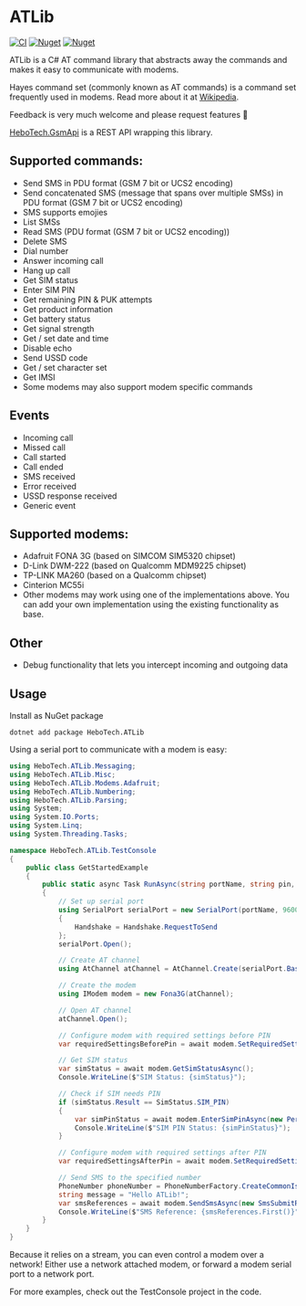 # ATLib
[![CI](https://github.com/hbjorgo/ATLib/workflows/CI/badge.svg)](https://github.com/hbjorgo/ATLib)
[![Nuget](https://img.shields.io/nuget/v/hebotech.atlib)](https://www.nuget.org/packages/HeboTech.ATLib)
[![Nuget](https://img.shields.io/nuget/dt/HeboTech.ATLib)](https://www.nuget.org/packages/HeboTech.ATLib)

ATLib is a C# AT command library that abstracts away the commands and makes it easy to communicate with modems.

Hayes command set (commonly known as AT commands) is a command set frequently used in modems. Read more about it at [Wikipedia](https://en.wikipedia.org/wiki/Hayes_command_set).

Feedback is very much welcome and please request features 🙂

[HeboTech.GsmApi](https://github.com/hbjorgo/GsmApi) is a REST API wrapping this library.

## Supported commands:
- Send SMS in PDU format (GSM 7 bit or UCS2 encoding)
- Send concatenated SMS (message that spans over multiple SMSs) in PDU format (GSM 7 bit or UCS2 encoding)
- SMS supports emojies
- List SMSs
- Read SMS (PDU format (GSM 7 bit or UCS2 encoding))
- Delete SMS
- Dial number
- Answer incoming call
- Hang up call
- Get SIM status
- Enter SIM PIN
- Get remaining PIN & PUK attempts
- Get product information
- Get battery status
- Get signal strength
- Get / set date and time
- Disable echo
- Send USSD code
- Get / set character set
- Get IMSI
- Some modems may also support modem specific commands

## Events
- Incoming call
- Missed call
- Call started
- Call ended
- SMS received
- Error received
- USSD response received
- Generic event

## Supported modems:
- Adafruit FONA 3G (based on SIMCOM SIM5320 chipset)
- D-Link DWM-222 (based on Qualcomm MDM9225 chipset)
- TP-LINK MA260 (based on a Qualcomm chipset)
- Cinterion MC55i
- Other modems may work using one of the implementations above. You can add your own implementation using the existing functionality as base.

## Other
- Debug functionality that lets you intercept incoming and outgoing data

## Usage
Install as NuGet package
```shell
dotnet add package HeboTech.ATLib
```

Using a serial port to communicate with a modem is easy:
```csharp
using HeboTech.ATLib.Messaging;
using HeboTech.ATLib.Misc;
using HeboTech.ATLib.Modems.Adafruit;
using HeboTech.ATLib.Numbering;
using HeboTech.ATLib.Parsing;
using System;
using System.IO.Ports;
using System.Linq;
using System.Threading.Tasks;

namespace HeboTech.ATLib.TestConsole
{
    public class GetStartedExample
    {
        public static async Task RunAsync(string portName, string pin, string recepientPhoneNumber)
        {
            // Set up serial port
            using SerialPort serialPort = new SerialPort(portName, 9600, Parity.None, 8, StopBits.One)
            {
                Handshake = Handshake.RequestToSend
            };
            serialPort.Open();

            // Create AT channel
            using AtChannel atChannel = AtChannel.Create(serialPort.BaseStream);

            // Create the modem
            using IModem modem = new Fona3G(atChannel);

            // Open AT channel
            atChannel.Open();

            // Configure modem with required settings before PIN
            var requiredSettingsBeforePin = await modem.SetRequiredSettingsBeforePinAsync();

            // Get SIM status
            var simStatus = await modem.GetSimStatusAsync();
            Console.WriteLine($"SIM Status: {simStatus}");

            // Check if SIM needs PIN
            if (simStatus.Result == SimStatus.SIM_PIN)
            {
                var simPinStatus = await modem.EnterSimPinAsync(new PersonalIdentificationNumber(pin));
                Console.WriteLine($"SIM PIN Status: {simPinStatus}");
            }

            // Configure modem with required settings after PIN
            var requiredSettingsAfterPin = await modem.SetRequiredSettingsAfterPinAsync();

            // Send SMS to the specified number
            PhoneNumber phoneNumber = PhoneNumberFactory.CreateCommonIsdn(recepientPhoneNumber);
            string message = "Hello ATLib!";
            var smsReferences = await modem.SendSmsAsync(new SmsSubmitRequest(phoneNumber, message));
            Console.WriteLine($"SMS Reference: {smsReferences.First()}");
        }
    }
}
```
Because it relies on a stream, you can even control a modem over a network! Either use a network attached modem, or forward a modem serial port to a network port.

For more examples, check out the TestConsole project in the code.
